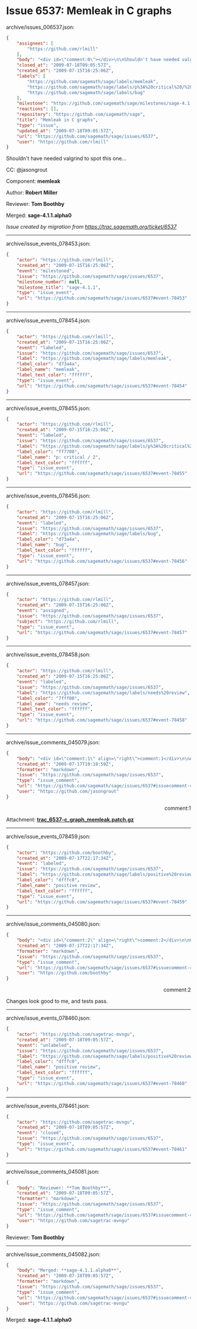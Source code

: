 # Issue 6537: Memleak in C graphs

archive/issues_006537.json:
```json
{
    "assignees": [
        "https://github.com/rlmill"
    ],
    "body": "<div id=\"comment:0\"></div>\n\nShouldn't have needed valgrind to spot this one...\n\nCC:  @jasongrout\n\nComponent: **memleak**\n\nAuthor: **Robert Miller**\n\nReviewer: **Tom Boothby**\n\nMerged: **sage-4.1.1.alpha0**\n\n_Issue created by migration from https://trac.sagemath.org/ticket/6537_\n\n",
    "closed_at": "2009-07-18T09:05:57Z",
    "created_at": "2009-07-15T16:25:06Z",
    "labels": [
        "https://github.com/sagemath/sage/labels/memleak",
        "https://github.com/sagemath/sage/labels/p%3A%20critical%20/%202",
        "https://github.com/sagemath/sage/labels/bug"
    ],
    "milestone": "https://github.com/sagemath/sage/milestones/sage-4.1.1",
    "reactions": [],
    "repository": "https://github.com/sagemath/sage",
    "title": "Memleak in C graphs",
    "type": "issue",
    "updated_at": "2009-07-18T09:05:57Z",
    "url": "https://github.com/sagemath/sage/issues/6537",
    "user": "https://github.com/rlmill"
}
```
<div id="comment:0"></div>

Shouldn't have needed valgrind to spot this one...

CC:  @jasongrout

Component: **memleak**

Author: **Robert Miller**

Reviewer: **Tom Boothby**

Merged: **sage-4.1.1.alpha0**

_Issue created by migration from https://trac.sagemath.org/ticket/6537_





---

archive/issue_events_078453.json:
```json
{
    "actor": "https://github.com/rlmill",
    "created_at": "2009-07-15T16:25:06Z",
    "event": "milestoned",
    "issue": "https://github.com/sagemath/sage/issues/6537",
    "milestone_number": null,
    "milestone_title": "sage-4.1.1",
    "type": "issue_event",
    "url": "https://github.com/sagemath/sage/issues/6537#event-78453"
}
```



---

archive/issue_events_078454.json:
```json
{
    "actor": "https://github.com/rlmill",
    "created_at": "2009-07-15T16:25:06Z",
    "event": "labeled",
    "issue": "https://github.com/sagemath/sage/issues/6537",
    "label": "https://github.com/sagemath/sage/labels/memleak",
    "label_color": "d73a4a",
    "label_name": "memleak",
    "label_text_color": "ffffff",
    "type": "issue_event",
    "url": "https://github.com/sagemath/sage/issues/6537#event-78454"
}
```



---

archive/issue_events_078455.json:
```json
{
    "actor": "https://github.com/rlmill",
    "created_at": "2009-07-15T16:25:06Z",
    "event": "labeled",
    "issue": "https://github.com/sagemath/sage/issues/6537",
    "label": "https://github.com/sagemath/sage/labels/p%3A%20critical%20/%202",
    "label_color": "ff7700",
    "label_name": "p: critical / 2",
    "label_text_color": "ffffff",
    "type": "issue_event",
    "url": "https://github.com/sagemath/sage/issues/6537#event-78455"
}
```



---

archive/issue_events_078456.json:
```json
{
    "actor": "https://github.com/rlmill",
    "created_at": "2009-07-15T16:25:06Z",
    "event": "labeled",
    "issue": "https://github.com/sagemath/sage/issues/6537",
    "label": "https://github.com/sagemath/sage/labels/bug",
    "label_color": "d73a4a",
    "label_name": "bug",
    "label_text_color": "ffffff",
    "type": "issue_event",
    "url": "https://github.com/sagemath/sage/issues/6537#event-78456"
}
```



---

archive/issue_events_078457.json:
```json
{
    "actor": "https://github.com/rlmill",
    "created_at": "2009-07-15T16:25:06Z",
    "event": "assigned",
    "issue": "https://github.com/sagemath/sage/issues/6537",
    "subject": "https://github.com/rlmill",
    "type": "issue_event",
    "url": "https://github.com/sagemath/sage/issues/6537#event-78457"
}
```



---

archive/issue_events_078458.json:
```json
{
    "actor": "https://github.com/rlmill",
    "created_at": "2009-07-15T16:25:06Z",
    "event": "labeled",
    "issue": "https://github.com/sagemath/sage/issues/6537",
    "label": "https://github.com/sagemath/sage/labels/needs%20review",
    "label_color": "7fff00",
    "label_name": "needs review",
    "label_text_color": "ffffff",
    "type": "issue_event",
    "url": "https://github.com/sagemath/sage/issues/6537#event-78458"
}
```



---

archive/issue_comments_045079.json:
```json
{
    "body": "<div id=\"comment:1\" align=\"right\">comment:1</div>\n\nAttachment: **[trac_6537-c_graph_memleak.patch.gz](https://github.com/sagemath/sage/files/ticket6537/trac_6537-c_graph_memleak.patch.gz)**",
    "created_at": "2009-07-17T19:18:59Z",
    "formatter": "markdown",
    "issue": "https://github.com/sagemath/sage/issues/6537",
    "type": "issue_comment",
    "url": "https://github.com/sagemath/sage/issues/6537#issuecomment-45079",
    "user": "https://github.com/jasongrout"
}
```

<div id="comment:1" align="right">comment:1</div>

Attachment: **[trac_6537-c_graph_memleak.patch.gz](https://github.com/sagemath/sage/files/ticket6537/trac_6537-c_graph_memleak.patch.gz)**



---

archive/issue_events_078459.json:
```json
{
    "actor": "https://github.com/boothby",
    "created_at": "2009-07-17T22:17:34Z",
    "event": "labeled",
    "issue": "https://github.com/sagemath/sage/issues/6537",
    "label": "https://github.com/sagemath/sage/labels/positive%20review",
    "label_color": "dfffc0",
    "label_name": "positive review",
    "label_text_color": "ffffff",
    "type": "issue_event",
    "url": "https://github.com/sagemath/sage/issues/6537#event-78459"
}
```



---

archive/issue_comments_045080.json:
```json
{
    "body": "<div id=\"comment:2\" align=\"right\">comment:2</div>\n\nChanges look good to me, and tests pass.",
    "created_at": "2009-07-17T22:17:34Z",
    "formatter": "markdown",
    "issue": "https://github.com/sagemath/sage/issues/6537",
    "type": "issue_comment",
    "url": "https://github.com/sagemath/sage/issues/6537#issuecomment-45080",
    "user": "https://github.com/boothby"
}
```

<div id="comment:2" align="right">comment:2</div>

Changes look good to me, and tests pass.



---

archive/issue_events_078460.json:
```json
{
    "actor": "https://github.com/sagetrac-mvngu",
    "created_at": "2009-07-18T09:05:57Z",
    "event": "unlabeled",
    "issue": "https://github.com/sagemath/sage/issues/6537",
    "label": "https://github.com/sagemath/sage/labels/positive%20review",
    "label_color": "dfffc0",
    "label_name": "positive review",
    "label_text_color": "ffffff",
    "type": "issue_event",
    "url": "https://github.com/sagemath/sage/issues/6537#event-78460"
}
```



---

archive/issue_events_078461.json:
```json
{
    "actor": "https://github.com/sagetrac-mvngu",
    "created_at": "2009-07-18T09:05:57Z",
    "event": "closed",
    "issue": "https://github.com/sagemath/sage/issues/6537",
    "type": "issue_event",
    "url": "https://github.com/sagemath/sage/issues/6537#event-78461"
}
```



---

archive/issue_comments_045081.json:
```json
{
    "body": "Reviewer: **Tom Boothby**",
    "created_at": "2009-07-18T09:05:57Z",
    "formatter": "markdown",
    "issue": "https://github.com/sagemath/sage/issues/6537",
    "type": "issue_comment",
    "url": "https://github.com/sagemath/sage/issues/6537#issuecomment-45081",
    "user": "https://github.com/sagetrac-mvngu"
}
```

Reviewer: **Tom Boothby**



---

archive/issue_comments_045082.json:
```json
{
    "body": "Merged: **sage-4.1.1.alpha0**",
    "created_at": "2009-07-18T09:05:57Z",
    "formatter": "markdown",
    "issue": "https://github.com/sagemath/sage/issues/6537",
    "type": "issue_comment",
    "url": "https://github.com/sagemath/sage/issues/6537#issuecomment-45082",
    "user": "https://github.com/sagetrac-mvngu"
}
```

Merged: **sage-4.1.1.alpha0**

